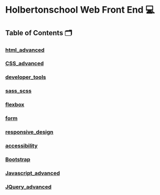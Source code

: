 # **Holbertonschool Web Front End** :computer:

## **Table of Contents** :card_index_dividers:

### [html_advanced](https://github.com/Qcarvalhooliveira/holbertonschool-web_front_end/tree/master/html_advanced)

### [CSS_advanced](https://github.com/Qcarvalhooliveira/holbertonschool-web_front_end/tree/master/CSS_advanced)

### [developer_tools](https://github.com/Qcarvalhooliveira/holbertonschool-web_front_end/tree/main/developer_tools)

### [sass_scss](https://github.com/Qcarvalhooliveira/holbertonschool-web_front_end/tree/master/sass_scss)

### [flexbox](https://github.com/Qcarvalhooliveira/holbertonschool-web_front_end/tree/master/flexbox)

### [form](https://github.com/Qcarvalhooliveira/holbertonschool-web_front_end/tree/master/form)

### [responsive_design](https://github.com/Qcarvalhooliveira/holbertonschool-web_front_end/tree/master/responsive_design)

### [accessibility](https://github.com/Qcarvalhooliveira/holbertonschool-web_front_end/tree/master/accessibility)

### [Bootstrap](https://github.com/Qcarvalhooliveira/holbertonschool-web_front_end/tree/master/Bootstrap)

### [Javascript_advanced](https://github.com/Qcarvalhooliveira/holbertonschool-web_front_end/tree/master/Javascript_advanced)

### [JQuery_advanced](https://github.com/Qcarvalhooliveira/holbertonschool-web_front_end/tree/master/JQuery_advanced)